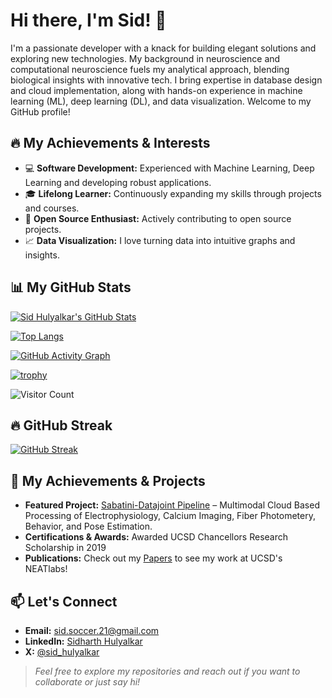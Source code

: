 <!-- README.md for GitHub Profile -->

# Hi there, I'm Sid! 👋

I'm a passionate developer with a knack for building elegant solutions and exploring new technologies. My background in neuroscience and computational neuroscience fuels my analytical approach, blending biological insights with innovative tech. I bring expertise in database design and cloud implementation, along with hands-on experience in machine learning (ML), deep learning (DL), and data visualization. Welcome to my GitHub profile!


## 🔥 My Achievements & Interests

- 💻 **Software Development:** Experienced with Machine Learning, Deep Learning and developing robust applications.
- 🎓 **Lifelong Learner:** Continuously expanding my skills through projects and courses.
- 🚀 **Open Source Enthusiast:** Actively contributing to open source projects.
- 📈 **Data Visualization:** I love turning data into intuitive graphs and insights.

## 📊 My GitHub Stats

[![Sid Hulyalkar's GitHub Stats](https://github-readme-stats-ruby-one.vercel.app/api?username=sidhulyalkar&show_icons=true&theme=radical)](https://github.com/sidhulyalkar)

[![Top Langs](https://github-readme-stats.vercel.app/api/top-langs/?username=sidhulyalkar&layout=compact&theme=radical)](https://github.com/sidhulyalkar)

[![GitHub Activity Graph](https://activity-graph.herokuapp.com/graph?username=sidhulyalkar&theme=github)](https://github.com/sidhulyalkar)

[![trophy](https://github-profile-trophy.vercel.app/?username=sidhulyalkar&theme=monokai)](https://github.com/ryo-ma/github-profile-trophy)

![Visitor Count](https://visitor-badge.laobi.icu/badge?page_id=sidhulyalkar.sidhulyalkar)

<!-- [![wakatime](https://github-readme-stats.vercel.app/api/wakatime?username=sidhulyalkar)](https://wakatime.com/) -->

## 🔥 GitHub Streak

[![GitHub Streak](https://github-readme-streak-stats.herokuapp.com?user=sidhulyalkar&theme=radical)](https://github.com/sidhulyalkar)


## 🌟 My Achievements & Projects

- **Featured Project:** [Sabatini-Datajoint Pipeline](https://github.com/bernardosabatinilab/sabatini-datajoint-pipeline) – Multimodal Cloud Based Processing of Electrophysiology, Calcium Imaging, Fiber Photometery, Behavior, and Pose Estimation.
- **Certifications & Awards:** Awarded UCSD Chancellors Research Scholarship in 2019
- **Publications:** Check out my [Papers](https://scholar.google.com/citations?user=nuvjyyMAAAAJ&hl=en) to see my work at UCSD's NEATlabs!

## 📫 Let's Connect

- **Email:** [sid.soccer.21@gmail.com](mailto:sid.soccer.21@gmail.com)
- **LinkedIn:** [Sidharth Hulyalkar](https://www.linkedin.com/in/sidharth-hulyalkar/)
- **X:** [@sid_hulyalkar](https://x.com/sid_hulyalkar)

> *Feel free to explore my repositories and reach out if you want to collaborate or just say hi!*
